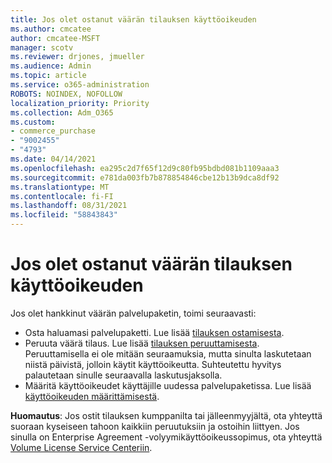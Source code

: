```yaml
---
title: Jos olet ostanut väärän tilauksen käyttöoikeuden
ms.author: cmcatee
author: cmcatee-MSFT
manager: scotv
ms.reviewer: drjones, jmueller
ms.audience: Admin
ms.topic: article
ms.service: o365-administration
ROBOTS: NOINDEX, NOFOLLOW
localization_priority: Priority
ms.collection: Adm_O365
ms.custom:
- commerce_purchase
- "9002455"
- "4793"
ms.date: 04/14/2021
ms.openlocfilehash: ea295c2d7f65f12d9c80fb95bdbd081b1109aaa3
ms.sourcegitcommit: e781da003fb7b878854846cbe12b13b9dca8df92
ms.translationtype: MT
ms.contentlocale: fi-FI
ms.lasthandoff: 08/31/2021
ms.locfileid: "58843843"
---
```

# <a name="purchased-wrong-subscription-license"></a>Jos olet ostanut väärän tilauksen käyttöoikeuden

Jos olet hankkinut väärän palvelupaketin, toimi seuraavasti:

- Osta haluamasi palvelupaketti. Lue lisää [tilauksen ostamisesta](https://docs.microsoft.com/alchemyinsights/buy-a-subscription-to-office-365-for-business).
- Peruuta väärä tilaus. Lue lisää [tilauksen peruuttamisesta](https://docs.microsoft.com/alchemyinsights/canceling-your-office-365-subscription).
Peruuttamisella ei ole mitään seuraamuksia, mutta sinulta laskutetaan niistä päivistä, jolloin käytit käyttöoikeutta. Suhteutettu hyvitys palautetaan sinulle seuraavalla laskutusjaksolla.
- Määritä käyttöoikeudet käyttäjille uudessa palvelupaketissa. Lue lisää [käyttöoikeuden määrittämisestä](https://docs.microsoft.com/alchemyinsights/how-to-assign-a-license-to-a-user).

**Huomautus**: Jos ostit tilauksen kumppanilta tai jälleenmyyjältä, ota yhteyttä suoraan kyseiseen tahoon kaikkiin peruutuksiin ja ostoihin liittyen. Jos sinulla on Enterprise Agreement -volyymikäyttöoikeussopimus, ota yhteyttä [Volume License Service Centeriin](https://support.microsoft.com/help/4471406/how-to-contact-the-microsoft-volume-licensing-service-center).
